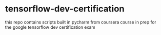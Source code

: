# tensorflow-dev-certification
this repo contains scripts built in pycharm from coursera course in prep for the google tensorflow dev certification exam
